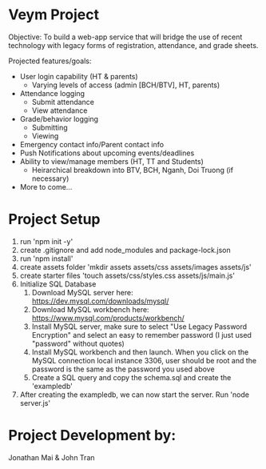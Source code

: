 # Veym Project

Objective: To build a web-app service that will bridge the use of recent technology with legacy forms of registration, attendance, and grade sheets.

Projected features/goals:
- User login capability (HT & parents)
  - Varying levels of access (admin [BCH/BTV], HT, parents)
- Attendance logging
  - Submit attendance
  - View attendance
- Grade/behavior logging
  - Submitting
  - Viewing
- Emergency contact info/Parent contact info
- Push Notifications about upcoming events/deadlines
- Ability to view/manage members (HT, TT and Students)
  - Heirarchical breakdown into BTV, BCH, Nganh, Doi Truong (if necessary)
- More to come...

# Project Setup
1) run 'npm init -y'
2) create .gitignore and add node_modules and package-lock.json
3) run 'npm install'
4) create assets folder 'mkdir assets assets/css assets/images assets/js'
5) create starter files 'touch assets/css/styles.css assets/js/main.js'
6) Initialize SQL Database
    1) Download MySQL server here: https://dev.mysql.com/downloads/mysql/
    2) Download MySQL workbench here: https://www.mysql.com/products/workbench/
    3) Install MySQL server, make sure to select "Use Legacy Password Encryption" and select an easy to remember password (I just used "password" without quotes)
    4) Install MySQL workbench and then launch. When you click on the MySQL connection local instance 3306, user should be root and the password is the same as the password you used above
    5) Create a SQL query and copy the schema.sql and create the 'exampledb'
7) After creating the exampledb, we can now start the server. Run 'node server.js'

# Project Development by:
Jonathan Mai & John Tran
